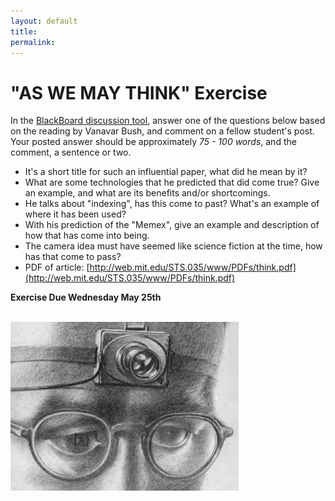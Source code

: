 ```yaml
---
layout: default
title: 
permalink:
---
```

<h1>"AS WE MAY THINK" Exercise</h1>

In the [BlackBoard discussion tool](https://blackboard.albany.edu/webapps/discussionboard/do/forum?action=list_threads&course_id=_164941_1&nav=discussion_board_entry&conf_id=_270728_1&forum_id=_580588_1), answer one of the questions below based on the reading by Vanavar Bush, and comment on a fellow student's post. Your posted answer should be approximately _75 - 100 words_, and the comment, a sentence or two. 

- It's a short title for such an  influential paper, what did he mean by it?
- What are some technologies that he predicted that did come true? Give an example, and what are its benefits and/or shortcomings.
- He talks about &quot;indexing&quot;, has this come to past? What's an example of where it has been used?
- With his prediction of the &quot;Memex&quot;, give an example and description of how that has come into being.
- The camera idea must have seemed like science fiction at the time, how has that come to pass?
- PDF of article: [http://web.mit.edu/STS.035/www/PDFs/think.pdf](http://web.mit.edu/STS.035/www/PDFs/think.pdf)


**Exercise Due Wednesday May 25th**

<br/>![Bush](../assets/think.png)
